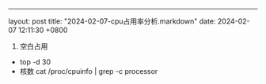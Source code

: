 ---
layout: post
title:  "2024-02-07-cpu占用率分析.markdown"
date:   2024-02-07 12:11:30 +0800

1) 空白占用

- top -d 30
- 核数
cat /proc/cpuinfo | grep -c processor
    








    






